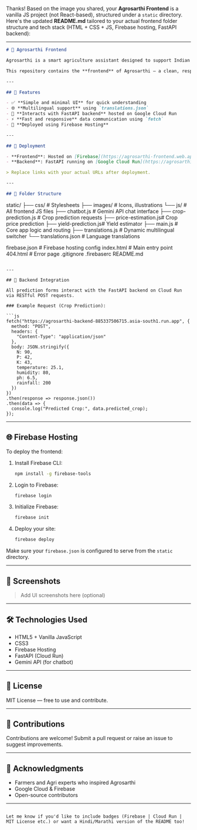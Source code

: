 Thanks! Based on the image you shared, your **Agrosarthi Frontend** is a vanilla JS project (not React-based), structured under a `static` directory. Here's the updated **README.md** tailored to your actual frontend folder structure and tech stack (HTML + CSS + JS, Firebase hosting, FastAPI backend):

---

```markdown
# 🌾 Agrosarthi Frontend

Agrosarthi is a smart agriculture assistant designed to support Indian farmers in making informed decisions about crop selection, market pricing, and yield predictions.

This repository contains the **frontend** of Agrosarthi — a clean, responsive, and easy-to-use interface built with **HTML, CSS, and JavaScript**, designed for speed and simplicity.

---

## 🧩 Features

- ✅ **Simple and minimal UI** for quick understanding
- 🌐 **Multilingual support** using `translations.json`
- 📲 **Interacts with FastAPI backend** hosted on Google Cloud Run
- ⚡ **Fast and responsive** data communication using `fetch`
- 🚀 **Deployed using Firebase Hosting**

---

## 🚀 Deployment

- **Frontend**: Hosted on [Firebase](https://agrosarthi-frontend.web.app)
- **Backend**: FastAPI running on [Google Cloud Run](https://agrosarthi-backend-885337506715.asia-south1.run.app)

> Replace links with your actual URLs after deployment.

---

## 📂 Folder Structure

```
static/
├── css/                   # Stylesheets
├── images/                # Icons, illustrations
└── js/                    # All frontend JS files
    ├── chatbot.js         # Gemini API chat interface
    ├── crop-prediction.js # Crop prediction requests
    ├── price-estimation.js# Crop price prediction
    ├── yield-prediction.js# Yield estimator
    ├── main.js            # Core app logic and routing
    ├── translations.js    # Dynamic multilingual switcher
    └── translations.json  # Language translations

firebase.json             # Firebase hosting config
index.html                # Main entry point
404.html                  # Error page
.gitignore
.firebaserc
README.md
```

---

## 🔌 Backend Integration

All prediction forms interact with the FastAPI backend on Cloud Run via RESTful POST requests.

### Example Request (Crop Prediction):

```js
fetch("https://agrosarthi-backend-885337506715.asia-south1.run.app", {
  method: "POST",
  headers: {
    "Content-Type": "application/json"
  },
  body: JSON.stringify({
    N: 90,
    P: 42,
    K: 43,
    temperature: 25.1,
    humidity: 80,
    ph: 6.5,
    rainfall: 200
  })
})
.then(response => response.json())
.then(data => {
  console.log("Predicted Crop:", data.predicted_crop);
});
```

---

## 🌐 Firebase Hosting

To deploy the frontend:

1. Install Firebase CLI:
   ```bash
   npm install -g firebase-tools
   ```

2. Login to Firebase:
   ```bash
   firebase login
   ```

3. Initialize Firebase:
   ```bash
   firebase init
   ```

4. Deploy your site:
   ```bash
   firebase deploy
   ```

Make sure your `firebase.json` is configured to serve from the `static` directory.

---

## 📸 Screenshots

> Add UI screenshots here (optional)

---

## 🛠️ Technologies Used

- HTML5 + Vanilla JavaScript
- CSS3
- Firebase Hosting
- FastAPI (Cloud Run)
- Gemini API (for chatbot)

---

## 📘 License

MIT License — free to use and contribute.

---

## 🤝 Contributions

Contributions are welcome! Submit a pull request or raise an issue to suggest improvements.

---

## 📌 Acknowledgments

- Farmers and Agri experts who inspired Agrosarthi  
- Google Cloud & Firebase  
- Open-source contributors

---

```

Let me know if you'd like to include badges (Firebase | Cloud Run | MIT License etc.) or want a Hindi/Marathi version of the README too!
